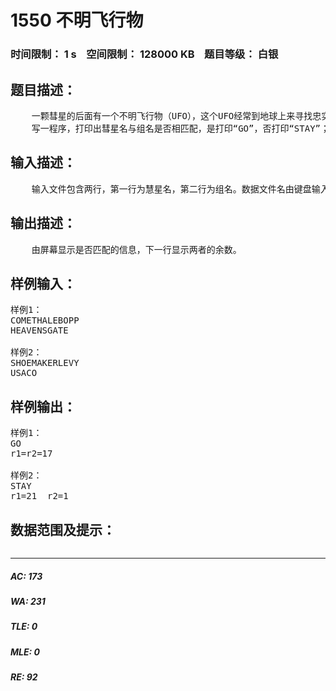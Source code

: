 # 1550 不明飞行物   
### 时间限制： 1 s&nbsp;&nbsp;&nbsp;&nbsp;空间限制： 128000 KB&nbsp;&nbsp;&nbsp;&nbsp;题目等级： 白银  
## 题目描述：  

<pre>
    一颗彗星的后面有一个不明飞行物（UFO），这个UFO经常到地球上来寻找忠实的追随者，把他们带到宇宙中去。但由于舱内空间有限，它们每一趟只能带一组追随者。尽管如此，外星人仍然想出了一个妙法来决定带谁走：以A代表1，B代表2，……Z代表26，USACO即21*19*1*3*15=17955，倘若此组人的组名所代表的数字与彗星的名字所代表的数字分别除以47，余数相同，则彗星名与组名相匹配，UFO带此组人飞向宇宙，余数不同则不匹配，故不带。
    写一程序，打印出彗星名与组名是否相匹配，是打印“GO”，否打印“STAY”；同时打印出两者的余数。
</pre>
  
  
## 输入描述：  

<pre>
    输入文件包含两行，第一行为慧星名，第二行为组名。数据文件名由键盘输入。
</pre>
  
  
## 输出描述：  

<pre>
    由屏幕显示是否匹配的信息，下一行显示两者的余数。
</pre>
  
  
## 样例输入：  

<pre>
样例1：
COMETHALEBOPP
HEAVENSGATE
 
样例2：
SHOEMAKERLEVY
USACO
</pre>
  
  
## 样例输出：  

<pre>
样例1：
GO
r1=r2=17
 
样例2：
STAY
r1=21  r2=1
</pre>
  
  
## 数据范围及提示：  

<pre>
</pre>
  
  
***  

##### AC: 173  
##### WA: 231  
##### TLE: 0  
##### MLE: 0  
##### RE: 92  

